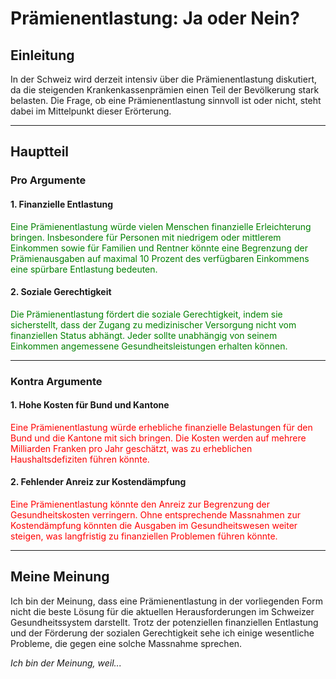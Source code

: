 # Prämienentlastung: Ja oder Nein?

## Einleitung

In der Schweiz wird derzeit intensiv über die Prämienentlastung diskutiert, da die steigenden Krankenkassenprämien einen Teil der Bevölkerung stark belasten. Die Frage, ob eine Prämienentlastung sinnvoll ist oder nicht, steht dabei im Mittelpunkt dieser Erörterung.

---

## Hauptteil

### Pro Argumente

#### 1. Finanzielle Entlastung

<span style="color:green;">
Eine Prämienentlastung würde vielen Menschen finanzielle Erleichterung bringen. Insbesondere für Personen mit niedrigem oder mittlerem Einkommen sowie für Familien und Rentner könnte eine Begrenzung der Prämienausgaben auf maximal 10 Prozent des verfügbaren Einkommens eine spürbare Entlastung bedeuten.
</span>

#### 2. Soziale Gerechtigkeit

<span style="color:green;">
Die Prämienentlastung fördert die soziale Gerechtigkeit, indem sie sicherstellt, dass der Zugang zu medizinischer Versorgung nicht vom finanziellen Status abhängt. Jeder sollte unabhängig von seinem Einkommen angemessene Gesundheitsleistungen erhalten können.
</span>

---

### Kontra Argumente

#### 1. Hohe Kosten für Bund und Kantone

<span style="color:red;">
Eine Prämienentlastung würde erhebliche finanzielle Belastungen für den Bund und die Kantone mit sich bringen. Die Kosten werden auf mehrere Milliarden Franken pro Jahr geschätzt, was zu erheblichen Haushaltsdefiziten führen könnte.
</span>

#### 2. Fehlender Anreiz zur Kostendämpfung

<span style="color:red;">
Eine Prämienentlastung könnte den Anreiz zur Begrenzung der Gesundheitskosten verringern. Ohne entsprechende Massnahmen zur Kostendämpfung könnten die Ausgaben im Gesundheitswesen weiter steigen, was langfristig zu finanziellen Problemen führen könnte.
</span>

---

## Meine Meinung

Ich bin der Meinung, dass eine Prämienentlastung in der vorliegenden Form nicht die beste Lösung für die aktuellen Herausforderungen im Schweizer Gesundheitssystem darstellt. Trotz der potenziellen finanziellen Entlastung und der Förderung der sozialen Gerechtigkeit sehe ich einige wesentliche Probleme, die gegen eine solche Massnahme sprechen.

_Ich bin der Meinung, weil..._

<span style="color:green;">
</span>

<span style="color:red;">
</span>

<span style="text-decoration: underline;">
</span>
